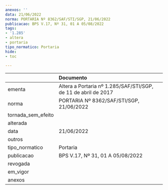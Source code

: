 ```yaml
---
anexos: ''
data: 21/06/2022
norma: PORTARIA Nº 8362/SAF/STI/SGP, 21/06/2022
publicacao: BPS V.17, Nº 31, 01 A 05/08/2022
tags:
- '1.285'
- altera
- portaria
tipo_normatico: Portaria
hide: 
- toc 
 
---
```


|                    | Documento                                                      |
|:-------------------|:---------------------------------------------------------------|
| ementa             | Altera a Portaria nº 1.285/SAF/STI/SGP, de 11 de abril de 2017 |
| norma              | PORTARIA Nº 8362/SAF/STI/SGP, 21/06/2022                       |
| tornada_sem_efeito |                                                                |
| alterada           |                                                                |
| data               | 21/06/2022                                                     |
| outros             |                                                                |
| tipo_normatico     | Portaria                                                       |
| publicacao         | BPS V.17, Nº 31, 01 A 05/08/2022                               |
| revogada           |                                                                |
| em_vigor           |                                                                |
| anexos             |                                                                |